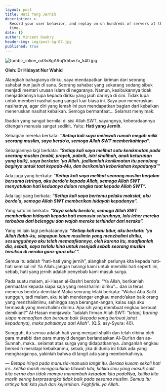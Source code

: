 ```yaml
---
layout: post
title: Hati Yang Jernih
description: >-
  Record your user behavior, and replay on on hundreds of servers at the same
  time.
date: {}
author: Vincent Daubry
header-img: img/post-bg-07.jpg
published: true
---
```

![tumblr_inline_od3v8gARoj1r5bw7u_540.jpg]({{site.baseurl}}/_posts/tumblr_inline_od3v8gARoj1r5bw7u_540.jpg)

**Oleh: Dr Hidayat Nur Wahid** 

Alangkah bahagianya diriku, saya mendapatkan kiriman dari seorang sahabat nun jauh di sana. Seorang sahabat yang sekarang sedang sibuk menjadi menteri urusan Islam di negaranya. Namun, kesibukannya tidak menjadikannya lupa kepada diriku yang jauh darinya di sini. Tidak lupa untuk memberi nasihat yang sangat luar biasa ini. Saya pun meneruskan nasihatnya, agar diri yang lemah ini pun mendapatkan bagian dari kebaikan meneruskan nasihat kebaikan. Semoga bermanfaat… Selamat menyimak: 

Ibadah yang sangat bernilai di sisi Allah SWT, sayangnya, keberadaannya ditengah manusia sangat sedikit. Yaitu: **Hati yang Jernih**.

Sebagian mereka berkata: **_“Setiap kali saya melewati rumah megah milik seorang muslim, saya berdo’a, semoga Allah SWT memberkahinya_”.**

Sebagiannya lagi berkata: _**“Setiap kali saya melihat satu kenikmatan pada seorang muslim (mobil, proyek, pabrik, istri shalihah, anak keturunan yang baik), saya berkata: ‘ya Allah..jadikanlah kenikmatan itu penolong baginya untuk taat kepada-Mu, dan berikanlah keberkahan kepadanya’”**_

 Ada juga yang berkata: _“**Setiap kali saya melihat seorang muslim berjalan bersama istrinya, aku berdo’a kepada Allah, semoga Allah SWT menyatukan hati keduanya dalam rangka taat kepada Allah SWT”.**_

 Ada lagi yang berkata: _**“Setiap kali saya bertemu pelaku maksiat, aku berdo’a, semoga Allah SWT memberikan hidayah kepadanya”.**_

Yang satu ini berkata: _**“Saya selalu berdo’a, semoga Allah SWT memberikan hidayah kepada hati manusia seluruhnya, lalu leher mereka terbebas dari belenggu dan wajah mereka terhindar dari neraka”.**_

Yang ini lain lagi perkataannya: _**“Setiap kali mau tidur, aku berkata: ‘ya Allah Rabb-ku, siapapun kaum muslimin yang menzhalimi diriku, sesungguhnya aku telah memaafkannya, oleh karena itu, maafkanlah dia, sebab, saya terlalu hina untuk menjadi sebab seorang muslim tersiksa di neraka gara-gara aku’”.**_

Semua itu adalah “hati-hati yang jernih”, alangkah perlunya kita kepada hati-hati semisal ini! Ya Allah..jangan halangi kami untuk memiliki hati seperti ini, sebab, hati yang jernih adalah penyebab kami masuk surga.  

Pada suatu malam, al-Hasan al-Bashri berdo’a: “Ya Allah, berikanlah permaafan kepada siapa saja yang menzhalimi diriku”… dan ia terus menerus berdo’a demikian! Maka seorang lelaki berkata: “Wahai Abu Sai’d.. sungguh, tadi malam, aku telah mendengar engkau mendo’akan baik orang yang menzhalimimu, sehingga saya berangan-angan, kalau saja aku termasuk yang menzhalimi dirimu. Apa sih yang membuat engkau berbuat demikian?” Al-Hasan menjawab: “adalah firman Allah SWT: _"tetapi, barang siapa memaafkan dan berbuat baik (kepada yang berbuat jahat kepadanya), maka pahalanya dari Allah”_. (Q.S. asy-Syura: 40). 

Sungguh, itu semua adalah hati yang menjadi shalih dan telah dibina oleh para murabbi dan para mursyid dengan berlandaskan Al-Qur’an dan as-Sunnah, maka.. selamat atas surga yang didapatkannya. Janganlah engkau bersedih meratapi kebaikanmu, sebab, jika di dunia ini tidak ada yang menghargainya, yakinlah bahwa di langit ada yang memberkahinya. 



 — _Betapa irinya pada manusia-manusia langit itu. Berasa kusam sekali hati ini.. ketika masih mengacuhkan tilawah kita, ketika ilmu yang masuk sulit kita cerna dan tidak mampu menambah ketaatan kita padaNya, ketika kita masih sering berprasangka tidak baik pada sesama muslim. Semua itu artinya hati kita jauh dari kejernihan. Faghfirlii..ya Allah.._
